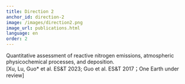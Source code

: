 ```yaml
---
title: Direction 2 
anchor_id: direction-2
image: /images/direction2.png
image_url: publications.html
language: en
order: 2
---
```


Quantitative assessment of reactive nitrogen emissions, atmospheric physicochemical processes, and deposition.
<br>
[Xu, Lu, Guo* et al. ES&T 2023; Guo et al. ES&T 2017；One Earth under review]

